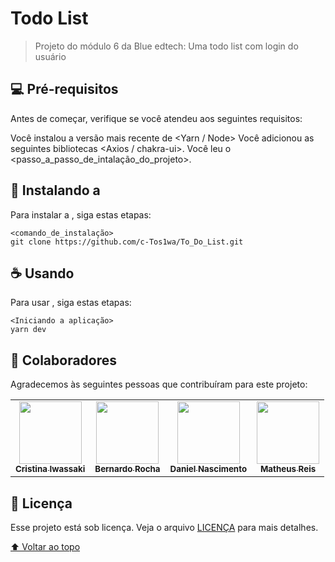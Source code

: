 # Todo List

> Projeto do módulo 6 da Blue edtech: Uma todo list com login do usuário

## 💻 Pré-requisitos

Antes de começar, verifique se você atendeu aos seguintes requisitos:

Você instalou a versão mais recente de <Yarn / Node>
Você adicionou as seguintes bibliotecas <Axios / chakra-ui>.
Você leu o <passo_a_passo_de_intalação_do_projeto>.

## 🚀 Instalando a <Todo List>

Para instalar a <Todo list>, siga estas etapas:

```
<comando_de_instalação>
git clone https://github.com/c-Tos1wa/To_Do_List.git
```

## ☕ Usando <todo list>

Para usar <todo list>, siga estas etapas:

```
<Iniciando a aplicação>
yarn dev
```


## 🤝 Colaboradores

Agradecemos às seguintes pessoas que contribuíram para este projeto:

<table>
  <tr>
    <td align="center">
      <a href="https://github.com/c-Tos1wa">
        <img src="https://avatars.githubusercontent.com/u/81439003?v=4" width="100px;" /><br>
        <sub>
          <b>Cristina Iwassaki</b>
        </sub>
      </a>
    </td>
    <td align="center">
      <a href="https://github.com/bernaRocha">
        <img src="https://avatars.githubusercontent.com/u/71238351?v=4" width="100px;" /><br>
        <sub>
          <b>Bernardo Rocha</b>
        </sub>
      </a>
    </td>
    <td align="center">
      <a href="https://github.com/daniel20max">
        <img src="https://avatars.githubusercontent.com/u/51431192?v=4" width="100px;" /><br>
        <sub>
          <b>Daniel Nascimento</b>
        </sub>
      </a>
    </td>
    <td align="center">
      <a href="https://github.com/mrs-matheus">
        <img src="https://avatars.githubusercontent.com/u/81333540?v=4" width="100px;" /><br>
        <sub>
          <b>Matheus Reis</b>
        </sub>
      </a>
    </td>
  </tr>
</table>

## 📝 Licença

Esse projeto está sob licença. Veja o arquivo [LICENÇA](LICENSE.md) para mais detalhes.

[⬆ Voltar ao topo](#todo-list)<br>
